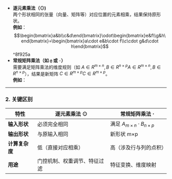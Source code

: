 - **逐元素乘法（⊙)**  
    两个形状相同的张量（向量、矩阵等）对应位置的元素相乘，结果保持原形状。  
    **例如**：$$\begin{bmatrix}a&b\\c&d\end{bmatrix}\odot\begin{bmatrix}e&f\\g&h\end{bmatrix}=\begin{bmatrix}a\cdot e&b\cdot f\\c\cdot g&d\cdot h\end{bmatrix}$$ ^8f925a
- **常规矩阵乘法（如 `@` 或 `·`）**  
    需要满足矩阵乘法的维度规则（如 $A∈R^{m×n},B∈R^{n×p}A∈R^{m×n},B∈R^{n×p}$），结果是新矩阵 $C∈R^{m×p}C∈R^{m×p}$。  
    **例如**：
---
### 2. **关键区别**

| **特性**    | **逐元素乘法 ⊙**    | **常规矩阵乘法 ⋅**         |
| --------- | -------------- | -------------------- |
| **输入形状**  | 必须完全相同         | 满足 $A_{m×n}⋅B_{n×p}$ |
| **输出形状**  | 与原输入相同         | 新形状 m×p              |
| **计算复杂度** | 低（直接对应相乘）      | 高（涉及行与列的点积）          |
| **用途**    | 门控机制、权重调节、特征过滤 | 特征变换、维度映射            |

